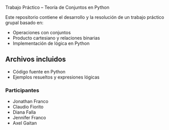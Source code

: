Trabajo Práctico – Teoría de Conjuntos en Python

Este repositorio contiene el desarrollo y la resolución de un trabajo práctico grupal basado en:

- Operaciones con conjuntos
- Producto cartesiano y relaciones binarias
- Implementación de lógica en Python
  

##             Archivos incluidos
- Código fuente en Python
- Ejemplos resueltos y expresiones lógicas

###       Participantes

- Jonathan Franco
- Claudio Fiorito
- Diana Falla
- Jennifer Franco
- Axel Gaitan
